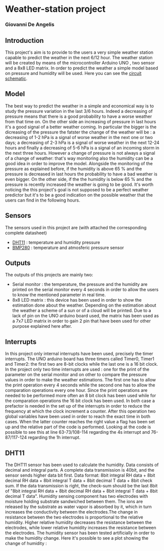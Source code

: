 # Weather-station project
### Giovanni De Angelis
## Introduction
This project's aim is to provide to the users a very simple weather station capable to predict the weather in the next 6/12 hour. The weather station will be created by means of the microcontroller Arduino UNO , two sensor and a 8x8 LED matrix. In order to predict the weather a simple model based on pressure and humidity will be used. Here you can see the [circuit schematic](https://github.com/meft-sad/weather-station/blob/master/Schematic.png).

## Model
The best way to predict the weather in a simple and economical way is to study the pressure variation in the last 3/6 hours. Indeed a decreasing of pressure means that there is a good probability to have a worse weather from that time on. On the other side an increasing of pressure in last hours it's a good signal of a better weather coming.
In particular the bigger is the dicreasing of the pressure the fatster the change of the weather will be : a decreasing of 1-2 hPa is a signal of worse weather in the next one or two days; a decreasing of 2-3 hPa is a signal of worse weather in the next 12-24 hours and finally a decreasing of 5-6 hPa is a signal of an incoming storm in the next three hours.
However a change of pressure is not always a signal of a change of weather: that's way monitoring also the humidity can be a good idea in order to improve the model.
Alongside the monitoring of the pressure as explained before, if the humidity is above 65 % and the pressure is decreased in last hours the probability to have a bad weather is even bigger. On the other side, if the the humidity is below 65 % and the pressure is recently increased the weather is going to be good.
It's worth noticing the this project's goal is not supposed to be a perfect weather predictor but it's to be a good indication on the possible weather that the users can find in the following hours.

## Sensors
The sensors used in this project are (with attached the corresponding complete datasheet)
* [DHT11](https://www.mouser.com/datasheet/2/758/DHT11-Technical-Data-Sheet-Translated-Version-1143054.pdf) : temperature and humidity pressure 
* [BMP280](https://cdn-shop.adafruit.com/datasheets/BST-BMP280-DS001-11.pdf) : temperature and atmosferic pressure sensor

## Outputs
The outputs of this projects are mainly two: 
* Serial monitor : the temperature, the pressure and the humidity are printed on the serial monitor every 4 seconds in order to allow the users to know the mentioned parameter in real time.
* 8x8 LED matrix : this device has been used in order to show the estimation done about the weather. Depending on the estimation about the weather a scheme of a sun or of a cloud will be printed. Due to a lack of pin on the UNO arduino board used, the matrix has been used as a 7x7 LED matrix in order to gain 2 pin that have been used for other purpose explained here after.

## Interrupts
In this project only internal interrupts have been used, precisely the timer interrupts. The UNO arduino board has three timers called Timer0, Timer1 and Timer2: the first two are 8-bit clocks while the last one is a 16 bit clock. In the project only two time interrupts are used : one for the print of the parameter on the serial monitor and on other to compare the pressure values in order to make the weather estimations. The first one has to allow the print operation every 4 seconds while the second one has to allow the comparation operations every one hour. Since the print operations are needed to be performed more often an 8 bit clock has been used while for the comparation operations the 16 bit clock has been used. In both case a prefactor is needed in the set up of the interrupts in order to reduce the frequency at which the clock increment a counter. After this operation two global variables have been used in order to reach the exact time in both cases. When the latter counter reaches the right value a flag has been set up and the relative part of the code is performed. Looking at the code is possible to see this at line 63-73/108-114 regarding the 4s interrupt and 76-87/117-124 regarding the 1h interrupt.

## DHT11
The DHT11 sensor has been used to calculate the humidity. Data consists of decimal and integral parts. A complete data transmission is 40bit, and the
sensor sends higher data bit first.
Data format: 8bit integral RH data + 8bit decimal RH data + 8bit integral T data + 8bit decimal T
data + 8bit check sum. If the data transmission is right, the check-sum should be the last 8bit of
"8bit integral RH data + 8bit decimal RH data + 8bit integral T data + 8bit decimal T data".
Humidity sensing component has two electrodes with moisture holding substrate sandwiched between them.
The ions are released by the substrate as water vapor is absorbed by it, which in turn increases the conductivity between the electrodes.The change in resistance between the two electrodes is proportional to the relative humidity. Higher relative humidity decreases the resistance between the electrodes, while lower relative humidity increases the resistance between the electrodes.
The humidity sensor has been tested artificially in order to make the humidity change. Here it's possible to see a plot showing the change of humidity :



